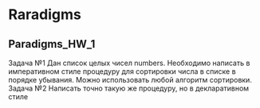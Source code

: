 # Raradigms

## Paradigms_HW_1
Задача №1
Дан список целых чисел numbers. Необходимо написать в императивном стиле процедуру для
сортировки числа в списке в порядке убывания. Можно использовать любой алгоритм сортировки.\
Задача №2
Написать точно такую же процедуру, но в декларативном стиле
